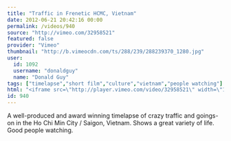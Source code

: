 ```yaml
---
title: "Traffic in Frenetic HCMC, Vietnam"
date: 2012-06-21 20:42:16 00:00
permalink: /videos/940
source: "http://vimeo.com/32958521"
featured: false
provider: "Vimeo"
thumbnail: "http://b.vimeocdn.com/ts/288/239/288239370_1280.jpg"
user:
  id: 1092
  username: "donaldguy"
  name: "Donald Guy"
tags: ["timelapse","short film","culture","vietnam","people watching"]
html: "<iframe src=\"http://player.vimeo.com/video/32958521\" width=\"1280\" height=\"720\" frameborder=\"0\" webkitAllowFullScreen mozallowfullscreen allowFullScreen></iframe>"
id: 940
---
```


A well-produced and award winning timelapse of crazy traffic and goings-on in the Ho Chi Min City / Saigon, Vietnam. Shows a great variety of life. Good people watching.